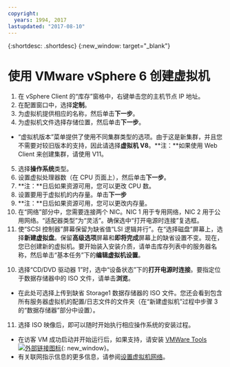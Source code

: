 ```yaml
---
copyright:
  years: 1994, 2017
lastupdated: "2017-08-10"
---
```


{:shortdesc: .shortdesc}
{:new_window: target="_blank"}

# 使用 VMware vSphere 6 创建虚拟机 

1. 在 vSphere Client 的“库存”窗格中，右键单击您的主机节点 IP 地址。
2. 在配置窗口中，选择**定制**。
3. 为虚拟机提供相应的名称，然后单击**下一步**。
4. 为虚拟机文件选择存储位置，然后单击**下一步**。
* “虚拟机版本”菜单提供了使用不同集群类型的选项。由于这是新集群，并且您不需要对较旧版本的支持，因此请选择**虚拟机 V8**。**注：**如果使用 Web Client 来创建集群，请使用 V11。
5. 选择**操作系统**类型。
6. 设置虚拟处理器数（在 CPU 页面上），然后单击**下一步**。
  1. **注：**日后如果资源可用，您可以更改 CPU 数。
7. 设置要用于虚拟机的内存量。单击**下一步**
  1. **注：**日后如果资源可用，您可以更改内存量。
8. 在“网络”部分中，您需要连接两个 NIC。NIC 1 用于专用网络，NIC 2 用于公用网络。“适配器类型”为“灵活”。确保选中“打开电源时连接”复选框。
9. 使“SCSI 控制器”屏幕保留为缺省值“LSI 逻辑并行”。在“选择磁盘”屏幕上，选择**新建虚拟盘**。保留**高级选项**屏幕和**即将完成**屏幕上的缺省设置不变。现在，您已创建新的虚拟机。要开始装入安装介质，请单击库存列表中的服务器名称，然后单击“基本任务”下的**编辑虚拟机设置**。
<!--* false-->
10. 选择“CD/DVD 驱动器 1”时，选中“设备状态”下的**打开电源时连接**。要指定位于数据存储器中的 ISO 文件，请单击**浏览**。
* 在此处可选择上传到缺省 Storage1 数据存储器的 ISO 文件。您还会看到包含所有服务器虚拟机的配置/日志文件的文件夹（在“新建虚拟机”过程中步骤 3 的“数据存储器”部分中设置）。
11. 选择 ISO 映像后，即可以随时开始执行相应操作系统的安装过程。
* 在访客 VM 成功启动并开始运行后，如果支持，请安装 [VMWare Tools ![外部链接图标](../../icons/launch-glyph.svg "外部链接图标")](https://kb.vmware.com/s/article/1014294){: new_window}。
* 有关联网指示信息的更多信息，请参阅[设置虚拟机网络](/docs/infrastructure/virtualization/virtual-machine-network-setup.html)。
